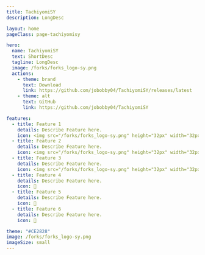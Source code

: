 ```yaml
---
title: TachiyomiSY
description: LongDesc

layout: home
pageClass: page-tachiyomisy

hero:
  name: TachiyomiSY
  text: ShortDesc
  tagline: LongDesc
  image: /forks/forks_logo-sy.png
  actions:
    - theme: brand
      text: Download
      link: https://github.com/jobobby04/TachiyomiSY/releases/latest
    - theme: alt
      text: GitHub
      link: https://github.com/jobobby04/TachiyomiSY

features:
  - title: Feature 1
    details: Describe Feature here.
    icon: <img src="/forks/forks_logo-sy.png" height="32px" width="32px">
  - title: Feature 2
    details: Describe Feature here.
    icon: <img src="/forks/forks_logo-sy.png" height="32px" width="32px">
  - title: Feature 3
    details: Describe Feature here.
    icon: <img src="/forks/forks_logo-sy.png" height="32px" width="32px">
  - title: Feature 4
    details: Describe Feature here.
    icon: 🐍
  - title: Feature 5
    details: Describe Feature here.
    icon: 🐍
  - title: Feature 6
    details: Describe Feature here.
    icon: 🐍

theme: "#CE2828"
image: /forks/forks_logo-sy.png
imageSize: small
---
```


<br><VPTeamMembers size="small" :members="members" />

<script setup>
import { VPTeamMembers } from "vitepress/theme"

const members = [
  {
    avatar: "https://www.github.com/jobobby04.png",
    name: "jobobby04",
    title: "Creator",
    links: [
      { icon: "github", link: "https://github.com/jobobby04" }
    ]
  },
  {
    avatar: "https://www.github.com/she11sh0cked.png",
    name: "she11sh0cked",
    title: "Extra tracking, filter, recommendations, and more",
    links: [
      { icon: "github", link: "https://github.com/she11sh0cked" }
    ]
  },
  {
    avatar: "https://www.github.com/az4521.png",
    name: "az4521",
    title: "Base recommendations and AZ",
    links: [
      { icon: "github", link: "https://github.com/az4521" }
    ]
  }
]
</script>

<style>
	@import "../.vitepress/theme/styles/forks/tachiyomisy.css"
</style>
